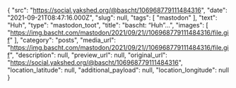 {
  "src": "https://social.yakshed.org/@bascht/106968779111484316",
  "date": "2021-09-21T08:47:16.000Z",
  "slug": null,
  "tags": [
    "mastodon"
  ],
  "text": "Huh",
  "type": "mastodon_toot",
  "title": "bascht: “Huh”…",
  "images": [
    "https://img.bascht.com/mastodon/2021/09/21//106968779111484316/file.gif"
  ],
  "category": "posts",
  "media_url": "https://img.bascht.com/mastodon/2021/09/21//106968779111484316/file.gif",
  "description": null,
  "preview_url": null,
  "original_url": "https://social.yakshed.org/@bascht/106968779111484316",
  "location_latitude": null,
  "additional_payload": null,
  "location_longitude": null
}
